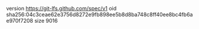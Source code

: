 version https://git-lfs.github.com/spec/v1
oid sha256:04c3ceae62e3756d8272e9fb898ee5b8d8ba748c8ff40ee8bc4fb6ae970f7208
size 9016
